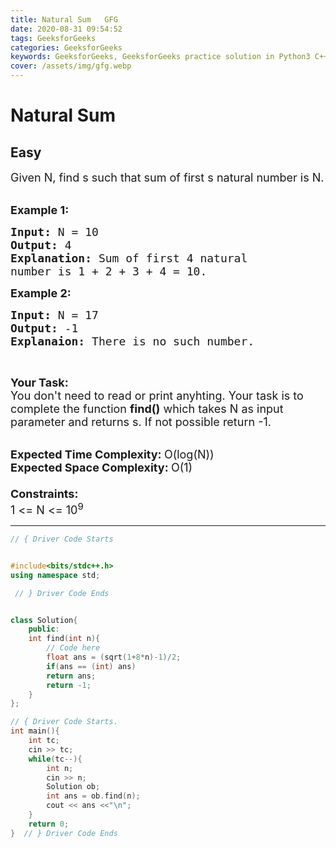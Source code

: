 ```yaml
---
title: Natural Sum   GFG
date: 2020-08-31 09:54:52
tags: GeeksforGeeks
categories: GeeksforGeeks
keywords: GeeksforGeeks, GeeksforGeeks practice solution in Python3 C++ Java, Natural Sum - GFG solution
cover: /assets/img/gfg.webp
---
```



# Natural Sum
## Easy 
<div class="problem-statement">
                <p></p><p><span style="font-size:18px">Given N, find s such that sum of first s natural number is N.</span><br>
&nbsp;</p>

<p><span style="font-size:18px"><strong>Example 1:</strong></span></p>

<pre><span style="font-size:18px"><strong>Input: </strong>N = 10
<strong>Output: </strong>4
<strong>Explanation:</strong>&nbsp;Sum of first 4 natural
number is 1 + 2 + 3 + 4 = 10.     </span>
</pre>

<p><span style="font-size:18px"><strong>Example 2:</strong></span></p>

<pre><span style="font-size:18px"><strong>Input: </strong>N = 17
<strong>Output: </strong>-1
<strong>Explanaion: </strong>There is no such number.</span>
</pre>

<p>&nbsp;</p>

<p><span style="font-size:18px"><strong>Your Task:</strong><br>
You don't need to read or print anyhting. Your task is to complete the function&nbsp;<strong>find()</strong>&nbsp;which takes N as input parameter and returns&nbsp;s. If not possible return -1.</span><br>
&nbsp;</p>

<p><span style="font-size:18px"><strong>Expected Time Complexity:&nbsp;</strong>O(log(N))<br>
<strong>Expected Space Complexity:&nbsp;</strong>O(1)<br>
<br>
<strong>Constraints:</strong><br>
1 &lt;= N &lt;= 10<sup>9</sup></span></p>
 <p></p>
            </div>

---




```cpp
// { Driver Code Starts


#include<bits/stdc++.h>
using namespace std;

 // } Driver Code Ends


class Solution{
	public:
   	int find(int n){
   	    // Code here
   	    float ans = (sqrt(1+8*n)-1)/2;
   	    if(ans == (int) ans)
   	    return ans; 
   	    return -1;
   	}    
};

// { Driver Code Starts.
int main(){
	int tc;
	cin >> tc;
	while(tc--){
		int n;
		cin >> n;
		Solution ob;
		int ans = ob.find(n);
		cout << ans <<"\n";
	}  
	return 0;
}  // } Driver Code Ends
```
